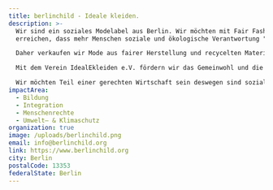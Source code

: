 ```yaml
---
title: berlinchild - Ideale kleiden.
description: >-
  Wir sind ein soziales Modelabel aus Berlin. Wir möchten mit Fair Fashion Mode
  erreichen, dass mehr Menschen soziale und ökologische Verantwortung "tragen". 

  Daher verkaufen wir Mode aus fairer Herstellung und recycelten Materialien, die zu sozialen Projekten in unserer Stadt verhelfen. 

  Mit dem Verein IdealEkleiden e.V. fördern wir das Gemeinwohl und die kulturelle Vielfalt in unserer Stadt. 

  Wir möchten Teil einer gerechten Wirtschaft sein deswegen sind soziale und ökologische Werte für uns von höchster Priorität. Daher stehen beiden Organisationen hinter den Idealen: Toleranz, Respekt und Liebe.
impactArea:
  - Bildung
  - Integration
  - Menschenrechte
  - Umwelt– & Klimaschutz
organization: true
image: /uploads/berlinchild.png
email: info@berlinchild.org
link: https://www.berlinchild.org
city: Berlin
postalCode: 13353
federalState: Berlin
---
```

